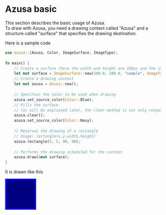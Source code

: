 # Azusa basic
This section describes the basic usage of Azusa.  
To draw with Azusa, you need a drawing context called "Azusa" and a structure called "surface" that specifies the drawing destination.  

Here is a sample code
```rust
use azusa::{Azusa, Color, ImageSurface, ImageType};

fn main() {
    // Create a surface (here the width and height are 100px and the image format is specified as PNG).
    let mut surface = ImageSurface::new(100.0, 100.0, "sample", ImageType::Png);
    // Create a drawing context
    let mut azusa = Azusa::new();

    // Specifies the color to be used when drawing
    azusa.set_source_color(Color::Blue);
    // Fills the surface  
    // (as will be explained later, the clear method is not only responsible for filling the surface, but also for resetting any drawing scheduled for the context)
    azusa.clear();
    azusa.set_source_color(Color::Navy);
    
    // Reserves the drawing of a rectangle
    // Usage: rectangle(x,y,width,height)
    azusa.rectangle(5, 5, 90, 90);

    // Performs the drawing scheduled for the context
    azusa.draw(&mut surface);
}
```

It is drawn like this  

![output](img/sample.png)